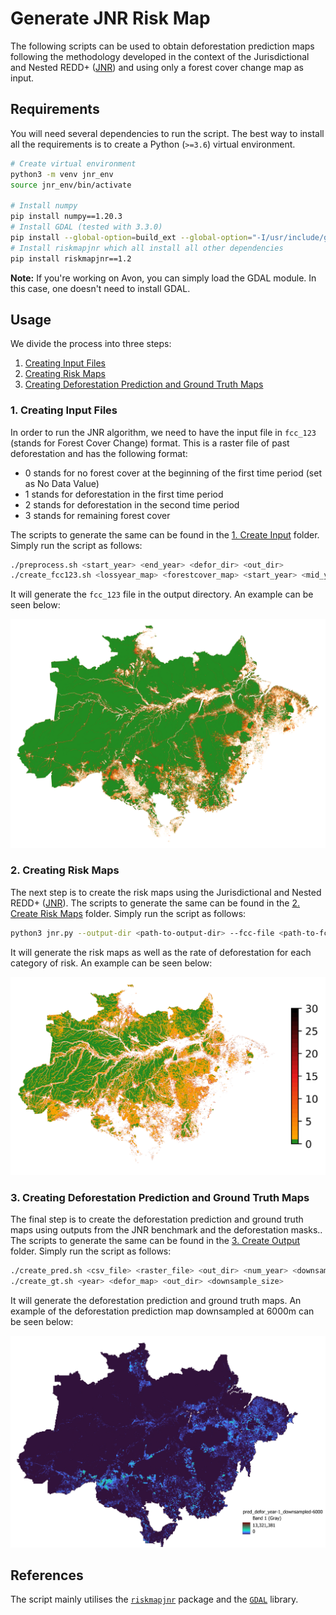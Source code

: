 # Generate JNR Risk Map

The following scripts can be used to obtain deforestation prediction maps following the methodology developed in the context of the Jurisdictional and Nested REDD+ ([JNR](https://verra.org/project/jurisdictional-and-nested-redd-framework/)) and using only a forest cover change map as input.

## Requirements

You will need several dependencies to run the script. The best way to install all the requirements is to create a Python (`>=3.6`) virtual environment.

```bash
# Create virtual environment
python3 -m venv jnr_env
source jnr_env/bin/activate

# Install numpy
pip install numpy==1.20.3
# Install GDAL (tested with 3.3.0)
pip install --global-option=build_ext --global-option="-I/usr/include/gdal" gdal==$(gdal-config --version)
# Install riskmapjnr which all install all other dependencies
pip install riskmapjnr==1.2
```

**Note:** If you're working on Avon, you can simply load the GDAL module. In this case, one doesn't need to install GDAL.

## Usage

We divide the process into three steps:
1. [Creating Input Files](#1-creating-input-files)
2. [Creating Risk Maps](#2-creating-risk-maps)
3. [Creating Deforestation Prediction and Ground Truth Maps](#3-creating-deforestation-prediction-and-ground-truth-maps)

### 1. Creating Input Files

In order to run the JNR algorithm, we need to have the input file in `fcc_123` (stands for Forest Cover Change) format. This is a raster file of past deforestation and has the following format:
- 0 stands for no forest cover at the beginning of the first time period (set as No Data Value)
- 1 stands for deforestation in the first time period
- 2 stands for deforestation in the second time period
- 3 stands for remaining forest cover

The scripts to generate the same can be found in the [1. Create Input](./1.%20Create%20Input/) folder. Simply run the script as follows:

```bash
./preprocess.sh <start_year> <end_year> <defor_dir> <out_dir>
./create_fcc123.sh <lossyear_map> <forestcover_map> <start_year> <mid_year> <end_year> <out_dir>
```

It will generate the `fcc_123` file in the output directory. An example can be seen below:

![image info](./assets/fcc123.png)

### 2. Creating Risk Maps

The next step is to create the risk maps using the Jurisdictional and Nested REDD+ ([JNR](https://verra.org/project/jurisdictional-and-nested-redd-framework/)). The scripts to generate the same can be found in the [2. Create Risk Maps](./2.%20Run%20JNR/) folder. Simply run the script as follows:

```bash
python3 jnr.py --output-dir <path-to-output-dir> --fcc-file <path-to-fcc-file>
```

It will generate the risk maps as well as the rate of deforestation for each category of risk. An example can be seen below:

![image info](./assets/riskmap.png)

### 3. Creating Deforestation Prediction and Ground Truth Maps

The final step is to create the deforestation prediction and ground truth maps using outputs from the JNR benchmark and the deforestation masks.. The scripts to generate the same can be found in the [3. Create Output](./3.%20Create%20Output/) folder. Simply run the script as follows:

```bash
./create_pred.sh <csv_file> <raster_file> <out_dir> <num_year> <downsample_size>
./create_gt.sh <year> <defor_map> <out_dir> <downsample_size>
```

It will generate the deforestation prediction and ground truth maps. An example of the deforestation prediction map downsampled at 6000m can be seen below:

![image info](./assets/pred.png)

## References

The script mainly utilises the [`riskmapjnr`](https://github.com/ghislainv/riskmapjnr) package and the [`GDAL`](https://gdal.org/) library.
